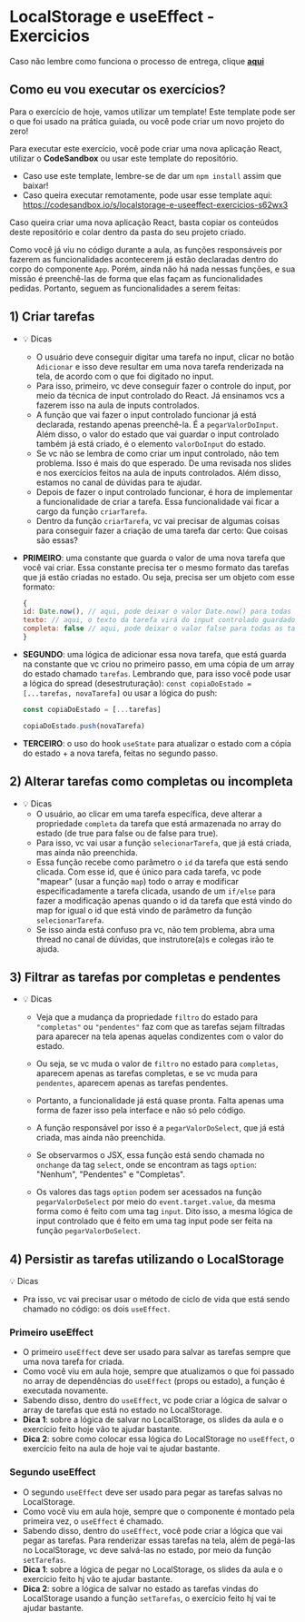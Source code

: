 # LocalStorage e useEffect - Exercicios

Caso não lembre como funciona o processo de entrega, clique [**aqui**](https://github.com/labenuexercicios/instrucoes-entrega)


## Como eu vou executar os exercícios?
Para o exercício de hoje, vamos utilizar um template! Este template pode ser o que foi usado na prática guiada, ou você pode criar um novo projeto do zero!


Para executar este exercício, você pode criar uma nova aplicação React, utilizar o **CodeSandbox** ou usar este template do repositório.
- Caso use este template, lembre-se de dar um `npm install` assim que baixar! 
- Caso queira executar remotamente, pode usar esse template aqui: https://codesandbox.io/s/localstorage-e-useeffect-exercicios-s62wx3

Caso queira criar uma nova aplicação React, basta copiar os conteúdos deste repositório e colar dentro da pasta do seu projeto criado.


Como você já viu no código durante a aula, as funções responsáveis por fazerem as funcionalidades acontecerem já estão declaradas dentro do corpo do componente `App`. Porém, ainda não há nada nessas funções, e sua missão é preenchê-las de forma que elas façam as funcionalidades pedidas. Portanto, seguem as funcionalidades a serem feitas:

## **1) Criar tarefas**

- 💡  Dicas
	- O usuário deve conseguir digitar uma tarefa no input, clicar no botão `Adicionar` e isso deve resultar em uma nova tarefa renderizada na tela, de acordo com o que foi digitado no input.
	- Para isso, primeiro, vc deve conseguir fazer o controle do input, por meio da técnica de input controlado do React. Já ensinamos vcs a fazerem isso na aula de inputs controlados.
	- A função que vai fazer o input controlado funcionar já está declarada, restando apenas preenchê-la. É a `pegarValorDoInput`. Além disso, o valor do estado que vai guardar o input controlado também já está criado, é o elemento `valorDoInput` do estado.
 	- Se vc não se lembra de como criar um input controlado, não tem problema. Isso é mais do que esperado. De uma revisada nos slides e nos exercícios feitos na aula de inputs controlados. Além disso, estamos no canal de dúvidas para te ajudar.
	- Depois de fazer o input controlado funcionar, é hora de implementar a funcionalidade de criar a tarefa. Essa funcionalidade vai ficar a cargo da função `criarTarefa`.
 	- Dentro da função `criarTarefa`, vc vai precisar de algumas coisas para conseguir fazer a criação  de uma tarefa dar certo:
Que coisas são essas?

- **PRIMEIRO**: uma constante que guarda o valor de uma nova tarefa que você vai criar. Essa constante precisa ter o mesmo formato das tarefas que já estão criadas no estado. Ou seja, precisa ser um objeto com esse formato:
                
    ```jsx
    {
	id: Date.now(), // aqui, pode deixar o valor Date.now() para todas as tarefas as serem criadas
	texto: // aqui, o texto da tarefa virá do input controlado guardado no estado
	completa: false // aqui, pode deixar o valor false para todas as tarefas as serem criadas, pq a tarefa sempre vai começar como não completa.
    }
    ```
                
- **SEGUNDO**: uma lógica de adicionar essa nova tarefa, que está guarda na constante que vc criou no primeiro passo, em uma cópia de um array do estado chamado `tarefas`. Lembrando que, para isso você pode usar a lógica do spread (desestruturação): `const copiaDoEstado = [...tarefas, novaTarefa]` ou usar a lógica do push:
            
    ```jsx
    const copiaDoEstado = [...tarefas]
    
    copiaDoEstado.push(novaTarefa)
    ```
    
- **TERCEIRO**: o uso do hook `useState` para atualizar o estado com a cópia do estado + a nova tarefa, feitas no segundo passo.



## **2) Alterar tarefas como completas ou incompleta**
  
- 💡  Dicas
  - O usuário, ao clicar em uma tarefa específica, deve alterar a propriedade `completa` da tarefa que está armazenada no array do estado (de true para false ou de false para true).
  - Para isso, vc vai usar a função `selecionarTarefa`, que já está criada, mas ainda não preenchida.
  - Essa função recebe como parâmetro o `id` da tarefa que está sendo clicada. Com esse id, que é único para cada tarefa, vc pode "mapear" (usar a função `map`) todo o array e modificar especificadamente a tarefa clicada, usando de um `if/else` para fazer a modificação apenas quando o id da tarefa que está vindo do map for igual o id que está vindo de parâmetro da função `selecionarTarefa`.
  - Se isso ainda está confuso pra vc, não tem problema, abra uma thread no canal de dúvidas, que instrutore(a)s e colegas irão te ajuda.
  

## **3) Filtrar as tarefas por completas e pendentes**

- 💡  Dicas
    - Veja que a mudança da propriedade `filtro` do estado para `"completas"` ou `"pendentes"` faz com que as tarefas sejam filtradas para aparecer na tela apenas aquelas condizentes com o valor do estado.
    - Ou seja, se vc muda o valor de `filtro` no estado para `completas`, aparecem apenas as tarefas completas, e se vc muda para `pendentes`, aparecem apenas as tarefas pendentes.
    - Portanto, a funcionalidade já está quase pronta. Falta apenas uma forma de fazer isso pela interface e não só pelo código.
    - A função responsável por isso é a `pegarValorDoSelect`, que já está criada, mas ainda não preenchida.
    
    - Se observarmos o JSX, essa função está sendo chamada no `onchange` da tag `select`, onde se encontram as tags `option`: "Nenhum", "Pendentes" e "Completas".
    - Os valores das tags `option` podem ser acessados na função `pegarValorDoSelect` por meio do `event.target.value`, da mesma forma como é feito com uma tag `input`. Dito isso, a mesma lógica de input controlado que é feito em uma tag input pode ser feita na função `pegarValorDoSelect`.
    

## **4) Persistir as tarefas utilizando o LocalStorage**

💡  Dicas
 - Pra isso, vc vai precisar usar o método de ciclo de vida que está sendo chamado no código: os dois `useEffect`.
    
### Primeiro useEffect
    
- O primeiro `useEffect` deve ser usado para salvar as tarefas sempre que uma nova tarefa for criada.
- Como você viu em aula hoje, sempre que atualizamos o que foi passado no array de dependências do `useEffect` (props ou estado), a função é executada novamente.
- Sabendo disso, dentro do `useEffect`, vc pode criar a lógica de salvar o array de tarefas que está no estado no LocalStorage.
- **Dica 1**: sobre a lógica de salvar no LocalStorage, os slides da aula e o exercício feito hoje vão te ajudar bastante.
- **Dica 2**: sobre como colocar essa lógica do LocalStorage no `useEffect`, o exercício feito na aula de hoje vai te ajudar bastante.
    
### Segundo useEffect
    
- O segundo `useEffect` deve ser usado para pegar as tarefas salvas no LocalStorage.
- Como você viu em aula hoje, sempre que o componente é montado pela primeira vez, o `useEffect` é chamado.
- Sabendo disso, dentro do `useEffect`, você pode criar a lógica que vai pegar as tarefas. Para renderizar essas tarefas na tela, além de pegá-las no LocalStorage, vc deve salvá-las no estado, por meio da função `setTarefas`.
- **Dica 1**: sobre a lógica de pegar no LocalStorage, os slides da aula e o exercício feito hj vão te ajudar bastante.
- **Dica 2**: sobre a lógica de salvar no estado as tarefas vindas do LocalStorage usando a função `setTarefas`, o exercício feito hj vai te ajudar bastante.
